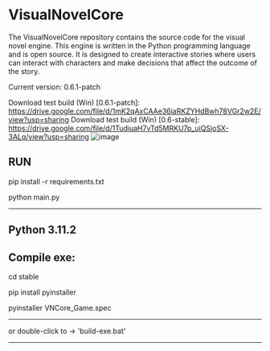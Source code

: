 # VisualNovelCore

The VisualNovelCore repository contains the source code for the visual novel engine. This engine is written in the Python programming language and is open source. It is designed to create interactive stories where users can interact with characters and make decisions that affect the outcome of the story.

Current version: 0.6.1-patch

Download test build (Win) [0.6.1-patch]: https://drive.google.com/file/d/1mK2qAxCAAe36iaRKZYHdBwh78VGr2w2E/view?usp=sharing
Download test build (Win) [0.6-stable]: https://drive.google.com/file/d/1TudiuaH7vTd5MRKU7p_uiQSjoSX-3ALq/view?usp=sharing
![image](https://user-images.githubusercontent.com/32211521/231502590-1c1b608c-1bac-4b3c-9c04-3cdf0ae7415b.png)




RUN
---
pip install -r requirements.txt

python main.py

---
Python 3.11.2
---


Compile exe:
---
cd stable

pip install pyinstaller

pyinstaller VNCore_Game.spec

***
or double-click to -> 'build-exe.bat'
***
